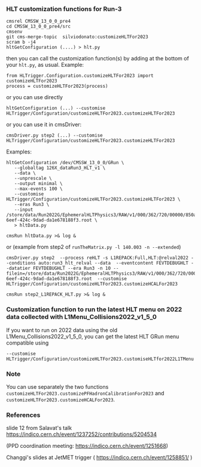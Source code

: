 ### HLT customization functions for Run-3

```
cmsrel CMSSW_13_0_0_pre4
cd CMSSW_13_0_0_pre4/src
cmsenv
git cms-merge-topic  silviodonato:customizeHLTFor2023
scram b -j4
hltGetConfiguration (....) > hlt.py 
```

then you can call the customization function(s) by adding at the bottom of your `hlt.py`, as usual. Example:

```
from HLTrigger.Configuration.customizeHLTFor2023 import customizeHLTFor2023
process = customizeHLTFor2023(process)
```

or you can use directly
```
hltGetConfiguration (...) --customise HLTrigger/Configuration/customizeHLTFor2023.customizeHLTFor2023
```

or you can use it in cmsDriver:
```
cmsDriver.py step2 (...) --customise HLTrigger/Configuration/customizeHLTFor2023.customizeHLTFor2023
```

Examples:
```
hltGetConfiguration /dev/CMSSW_13_0_0/GRun \
   --globaltag 126X_dataRun3_HLT_v1 \
   --data \
   --unprescale \
   --output minimal \
   --max-events 100 \
   --customise HLTrigger/Configuration/customizeHLTFor2023.customizeHLTFor2023 \
   --eras Run3 \
   --input /store/data/Run2022G/EphemeralHLTPhysics3/RAW/v1/000/362/720/00000/850a6b3c-6eef-424c-9dad-da1e678188f3.root \
   > hltData.py
   
cmsRun hltData.py >& log &
```

or (example from step2 of `runTheMatrix.py -l 140.003 -n --extended`)

```
cmsDriver.py step2  --process reHLT -s L1REPACK:Full,HLT:@relval2022 --conditions auto:run3_hlt_relval --data  --eventcontent FEVTDEBUGHLT --datatier FEVTDEBUGHLT --era Run3 -n 10 --filein=/store/data/Run2022G/EphemeralHLTPhysics3/RAW/v1/000/362/720/00000/850a6b3c-6eef-424c-9dad-da1e678188f3.root  --customise HLTrigger/Configuration/customizeHLTFor2023.customizeHCALFor2023

cmsRun step2_L1REPACK_HLT.py >& log &
```

### Customization function to run the latest HLT menu on 2022 data collected with L1Menu_Collisions2022_v1_5_0

If you want to run on 2022 data using the old L1Menu_Collisions2022_v1_5_0, you can get the latest HLT GRun menu compatible using 
```
--customise HLTrigger/Configuration/customizeHLTFor2023.customiseHLTfor2022L1TMenu
```

### Note

You can use separately the two functions `customizeHLTFor2023.customizePFHadronCalibrationFor2023` and `customizeHLTFor2023.customizeHCALFor2023`.

### References

slide 12 from Salavat's talk https://indico.cern.ch/event/1237252/contributions/5204534 

(PPD coordination meeting: https://indico.cern.ch/event/1251668)

Changgi's slides at JetMET trigger ( https://indico.cern.ch/event/1258851/ )

